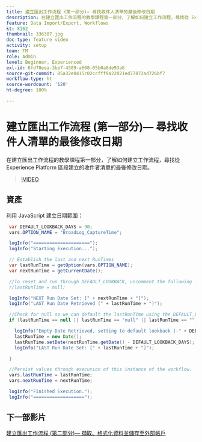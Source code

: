 ```yaml
---
title: 建立匯出工作流程 (第一部分)— 尋找收件人清單的最後修改日期
description: 在建立匯出工作流程的教學課程第一部分，了解如何建立工作流程，尋找從 Experience Platform 區段建立的收件者清單的最後修改日期。
feature: Data Import/Export, Workflows
kt: 8162
thumbnail: 336387.jpg
doc-type: feature video
activity: setup
team: TM
role: Admin
level: Beginner, Experienced
exl-id: 6fd70eea-3be7-4589-a608-05b0a8de93a6
source-git-commit: 85a32e0415c02ccfff9a22021ed77872ad726bf7
workflow-type: ht
source-wordcount: '120'
ht-degree: 100%

---
```


# 建立匯出工作流程 (第一部分)— 尋找收件人清單的最後修改日期

在建立匯出工作流程的教學課程第一部分，了解如何建立工作流程，尋找從 Experience Platform 區段建立的收件者清單的最後修改日期。

>[!VIDEO](https://video.tv.adobe.com/v/336387?quality=12)

## 資產

利用 JavaScript 建立日期範圍：

```java
 var DEFAULT_LOOKBACK_DAYS = 90;
 vars.OPTION_NAME = "BroadLog_CaptureTime";

 logInfo("=====================");
 logInfo("Starting Execution...");

 // Establish the last and next RunTimes
 var lastRunTime = getOption(vars.OPTION_NAME);
 var nextRunTime = getCurrentDate();

 //To reset and run through DEFAULT_LOOKBACK, uncomment the following line.
 //lastRunTime = null;

 logInfo("NEXT Run Date Set: [" + nextRunTime + "]");
 logInfo("LAST Run Date Retrieved (" + lastRunTime + ")");

 //Check for null so we can default the lastRunTime using the DEFAULT_LOOKBACK 
 if (lastRunTime == null || lastRunTime == "null" || lastRunTime == "") {

   logInfo("Empty Date Retrieved, setting to default lookback (-" + DEFAULT_LOOKBACK_DAYS + " days)");
   lastRunTime = new Date();
   lastRunTime.setDate(nextRunTime.getDate() - DEFAULT_LOOKBACK_DAYS);
   logInfo("LAST Run Date Set: [" + lastRunTime + "]");

 } 

 //Persist values through execution of this instance of the workflow.
 vars.lastRunTime = lastRunTime;
 vars.nextRunTime = nextRunTime;

 logInfo("Finished Execution.");
 logInfo("===================");
```

## 下一部影片

[建立匯出工作流程 (第二部分)— 擷取、格式化資料並儲存至外部帳戶](extract-format-save-data-to-external-account.md)
